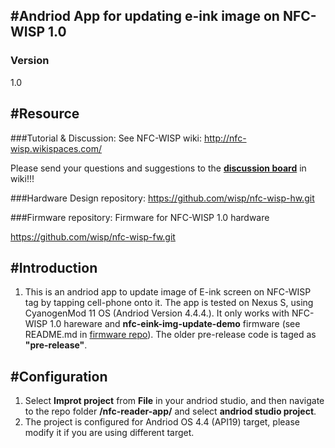 #Andriod App for updating e-ink image on NFC-WISP 1.0
---
### Version
1.0


#Resource
---
###Tutorial & Discussion: 
See NFC-WISP wiki: http://nfc-wisp.wikispaces.com/

Please send your questions and suggestions to the [**discussion board**](http://nfc-wisp.wikispaces.com/wiki/messages) in wiki!!!	    

###Hardware Design repository:
https://github.com/wisp/nfc-wisp-hw.git

###Firmware repository:
Firmware for NFC-WISP 1.0 hardware 

https://github.com/wisp/nfc-wisp-fw.git		

#Introduction
---
1. This is an andriod app to update image of E-ink screen on NFC-WISP tag by tapping cell-phone onto it.
The app is tested on Nexus S, using CyanogenMod 11 OS (Andriod Version 4.4.4.). It only works with NFC-WISP 1.0 hareware and **nfc-eink-img-update-demo** firmware (see README.md in [firmware repo](https://github.com/wisp/nfc-wisp-fw.git        )). The older pre-release code is taged as **"pre-release"**.


#Configuration
---
1. Select **Improt project** from **File** in your andriod studio, and then navigate to the repo folder **/nfc-reader-app/** and select **andriod studio project**.
2. The project is configured for Andriod OS 4.4 (API19) target, please modify it if you are using different target.

